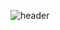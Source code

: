 ![header](https://capsule-render.vercel.app/api?type=waving&color=c0e3f5&height=220&section=header&text=Grow_Developer&fontSize=75)
